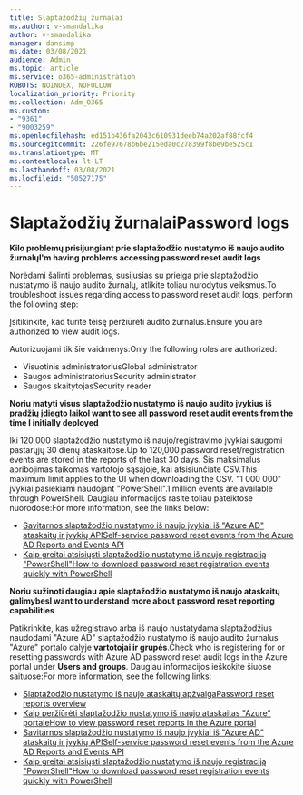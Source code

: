 ```yaml
---
title: Slaptažodžių žurnalai
ms.author: v-smandalika
author: v-smandalika
manager: dansimp
ms.date: 03/08/2021
audience: Admin
ms.topic: article
ms.service: o365-administration
ROBOTS: NOINDEX, NOFOLLOW
localization_priority: Priority
ms.collection: Adm_O365
ms.custom:
- "9361"
- "9003259"
ms.openlocfilehash: ed151b436fa2043c610931deeb74a202af88fcf4
ms.sourcegitcommit: 226fe97678b6be215eda0c278399f8be9be525c1
ms.translationtype: MT
ms.contentlocale: lt-LT
ms.lasthandoff: 03/08/2021
ms.locfileid: "50527175"
---
```

# <a name="password-logs"></a><span data-ttu-id="66d27-102">Slaptažodžių žurnalai</span><span class="sxs-lookup"><span data-stu-id="66d27-102">Password logs</span></span>

<span data-ttu-id="66d27-103">**Kilo problemų prisijungiant prie slaptažodžio nustatymo iš naujo audito žurnalų**</span><span class="sxs-lookup"><span data-stu-id="66d27-103">**I'm having problems accessing password reset audit logs**</span></span>

<span data-ttu-id="66d27-104">Norėdami šalinti problemas, susijusias su prieiga prie slaptažodžio nustatymo iš naujo audito žurnalų, atlikite toliau nurodytus veiksmus.</span><span class="sxs-lookup"><span data-stu-id="66d27-104">To troubleshoot issues regarding access to password reset audit logs, perform the following step:</span></span>

<span data-ttu-id="66d27-105">Įsitikinkite, kad turite teisę peržiūrėti audito žurnalus.</span><span class="sxs-lookup"><span data-stu-id="66d27-105">Ensure you are authorized to view audit logs.</span></span> 

<span data-ttu-id="66d27-106">Autorizuojami tik šie vaidmenys:</span><span class="sxs-lookup"><span data-stu-id="66d27-106">Only the following roles are authorized:</span></span>
 - <span data-ttu-id="66d27-107">Visuotinis administratorius</span><span class="sxs-lookup"><span data-stu-id="66d27-107">Global administrator</span></span>
 - <span data-ttu-id="66d27-108">Saugos administratorius</span><span class="sxs-lookup"><span data-stu-id="66d27-108">Security administrator</span></span>
 - <span data-ttu-id="66d27-109">Saugos skaitytojas</span><span class="sxs-lookup"><span data-stu-id="66d27-109">Security reader</span></span>

<span data-ttu-id="66d27-110">**Noriu matyti visus slaptažodžio nustatymo iš naujo audito įvykius iš pradžių įdiegto laiko**</span><span class="sxs-lookup"><span data-stu-id="66d27-110">**I want to see all password reset audit events from the time I initially deployed**</span></span>

<span data-ttu-id="66d27-111">Iki 120 000 slaptažodžio nustatymo iš naujo/registravimo įvykiai saugomi pastarųjų 30 dienų ataskaitose.</span><span class="sxs-lookup"><span data-stu-id="66d27-111">Up to 120,000 password reset/registration events are stored in the reports of the last 30 days.</span></span> <span data-ttu-id="66d27-112">Šis maksimalus apribojimas taikomas vartotojo sąsajoje, kai atsisiunčiate CSV.</span><span class="sxs-lookup"><span data-stu-id="66d27-112">This maximum limit applies to the UI when downloading the CSV.</span></span> <span data-ttu-id="66d27-113">"1 000 000" įvykiai pasiekiami naudojant "PowerShell".</span><span class="sxs-lookup"><span data-stu-id="66d27-113">1 million events are available through PowerShell.</span></span>
<span data-ttu-id="66d27-114">Daugiau informacijos rasite toliau pateiktose nuorodose:</span><span class="sxs-lookup"><span data-stu-id="66d27-114">For more information, see the links below:</span></span>

- [<span data-ttu-id="66d27-115">Savitarnos slaptažodžio nustatymo iš naujo įvykiai iš "Azure AD" ataskaitų ir įvykių API</span><span class="sxs-lookup"><span data-stu-id="66d27-115">Self-service password reset events from the Azure AD Reports and Events API</span></span>](https://docs.microsoft.com/azure/active-directory/authentication/howto-sspr-reporting)
- [<span data-ttu-id="66d27-116">Kaip greitai atsisiųsti slaptažodžio nustatymo iš naujo registraciją "PowerShell"</span><span class="sxs-lookup"><span data-stu-id="66d27-116">How to download password reset registration events quickly with PowerShell</span></span>](https://docs.microsoft.com/azure/active-directory/authentication/howto-sspr-reporting)

<span data-ttu-id="66d27-117">**Noriu sužinoti daugiau apie slaptažodžio nustatymo iš naujo ataskaitų galimybes**</span><span class="sxs-lookup"><span data-stu-id="66d27-117">**I want to understand more about password reset reporting capabilities**</span></span>

<span data-ttu-id="66d27-118">Patikrinkite, kas užregistravo arba iš naujo nustatydama slaptažodžius naudodami "Azure AD" slaptažodžio nustatymo iš naujo audito žurnalus "Azure" portalo dalyje **vartotojai ir grupės**.</span><span class="sxs-lookup"><span data-stu-id="66d27-118">Check who is registering for or resetting passwords with Azure AD password reset audit logs in the Azure portal under **Users and groups**.</span></span>
<span data-ttu-id="66d27-119">Daugiau informacijos ieškokite šiuose saituose:</span><span class="sxs-lookup"><span data-stu-id="66d27-119">For more information, see the following links:</span></span>

- [<span data-ttu-id="66d27-120">Slaptažodžio nustatymo iš naujo ataskaitų apžvalga</span><span class="sxs-lookup"><span data-stu-id="66d27-120">Password reset reports overview</span></span>](https://docs.microsoft.com/azure/active-directory/authentication/howto-sspr-reporting)
- [<span data-ttu-id="66d27-121">Kaip peržiūrėti slaptažodžio nustatymo iš naujo ataskaitas "Azure" portale</span><span class="sxs-lookup"><span data-stu-id="66d27-121">How to view password reset reports in the Azure portal</span></span>](https://docs.microsoft.com/azure/active-directory/authentication/howto-sspr-reporting)
- [<span data-ttu-id="66d27-122">Savitarnos slaptažodžio nustatymo iš naujo įvykiai iš "Azure AD" ataskaitų ir įvykių API</span><span class="sxs-lookup"><span data-stu-id="66d27-122">Self-service password reset events from the Azure AD Reports and Events API</span></span>](https://docs.microsoft.com/azure/active-directory/authentication/howto-sspr-reporting)
- [<span data-ttu-id="66d27-123">Kaip greitai atsisiųsti slaptažodžio nustatymo iš naujo registraciją "PowerShell"</span><span class="sxs-lookup"><span data-stu-id="66d27-123">How to download password reset registration events quickly with PowerShell</span></span>](https://docs.microsoft.com/azure/active-directory/authentication/howto-sspr-reporting)


